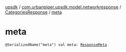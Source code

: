 [upsdk](../../index.md) / [com.urbanpiper.upsdk.model.networkresponse](../index.md) / [CategoriesResponse](index.md) / [meta](./meta.md)

# meta

`@SerializedName("meta") val meta: `[`ResponseMeta`](../-response-meta/index.md)